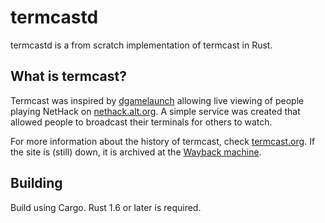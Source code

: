 # termcastd

termcastd is a from scratch implementation of termcast in Rust.

## What is termcast?

Termcast was inspired by [dgamelaunch] allowing live viewing of people playing NetHack on [nethack.alt.org].
A simple service was created that allowed people to broadcast their terminals for others to watch.

For more information about the history of termcast, check [termcast.org].
If the site is (still) down, it is archived at the [Wayback machine].

[Wayback machine]: https://web.archive.org/web/20141218093326/http://noway.ratry.ru/jsn/termcast/
[dgamelaunch]: https://nethackwiki.com/wiki/Dgamelaunch
[nethack.alt.org]: https://alt.org/nethack/
[termcast.org]: http://termcast.org

## Building

Build using Cargo.
Rust 1.6 or later is required.
